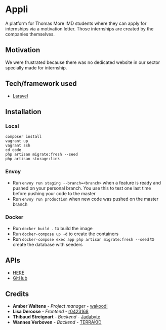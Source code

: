 # Appli

A platform for Thomas More IMD students where they can apply for internships via a motivation letter. Those internships are created by the companies themselves.

## Motivation

We were frustrated because there was no dedicated website in our sector specially made for internship.

## Tech/framework used

* [Laravel](https://laravel.com/)

## Installation

### Local

```
composer install
vagrant up
vagrant ssh
cd code
php artisan migrate:fresh --seed
php artisan storage:link
```

### Envoy

* Run `envoy run staging --branch=<branch>` when a feature is ready and pushed on your personal branch. You use this to test one last time before pushing your code to the master
* Run `envoy run production` when new code was pushed on the master branch

### Docker

* Run `docker build .` to build the image
* Run `docker-compose up -d` to create the containers
* Run `docker-compose exec app php artisan migrate:fresh --seed` to create the database with seeders

## APIs

* [HERE](https://developer.here.com/)
* [GitHub](https://docs.github.com/en/free-pro-team@latest/rest)

## Credits

* **Amber Waltens** - *Project manager* - [wakoodi](https://github.com/wakoodi)
* **Lisa Deroose** - *Frontend* - [r0423168](https://github.com/r0423168)
* **Thibaud Streignart** - *Backend* - [Jadabyte](https://github.com/Jadabyte)
* **Wannes Verboven** - *Backend* - [TERRAKID](https://github.com/TERRAKID)
